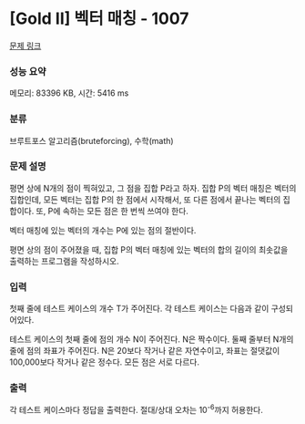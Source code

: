 # [Gold II] 벡터 매칭 - 1007 

[문제 링크](https://www.acmicpc.net/problem/1007) 

### 성능 요약

메모리: 83396 KB, 시간: 5416 ms

### 분류

브루트포스 알고리즘(bruteforcing), 수학(math)

### 문제 설명

<p>평면 상에 N개의 점이 찍혀있고, 그 점을 집합 P라고 하자. 집합 P의 벡터 매칭은 벡터의 집합인데, 모든 벡터는 집합 P의 한 점에서 시작해서, 또 다른 점에서 끝나는 벡터의 집합이다. 또, P에 속하는 모든 점은 한 번씩 쓰여야 한다.</p>

<p>벡터 매칭에 있는 벡터의 개수는 P에 있는 점의 절반이다.</p>

<p>평면 상의 점이 주어졌을 때, 집합 P의 벡터 매칭에 있는 벡터의 합의 길이의 최솟값을 출력하는 프로그램을 작성하시오.</p>

### 입력 

 <p>첫째 줄에 테스트 케이스의 개수 T가 주어진다. 각 테스트 케이스는 다음과 같이 구성되어있다.</p>

<p>테스트 케이스의 첫째 줄에 점의 개수 N이 주어진다. N은 짝수이다. 둘째 줄부터 N개의 줄에 점의 좌표가 주어진다. N은 20보다 작거나 같은 자연수이고, 좌표는 절댓값이 100,000보다 작거나 같은 정수다. 모든 점은 서로 다르다.</p>

### 출력 

 <p>각 테스트 케이스마다 정답을 출력한다. 절대/상대 오차는 10<sup>-6</sup>까지 허용한다.</p>

